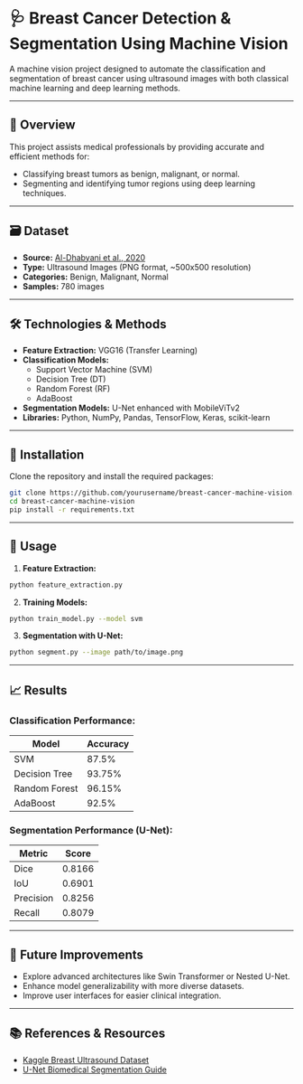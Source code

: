 # 🩺 Breast Cancer Detection & Segmentation Using Machine Vision

A machine vision project designed to automate the classification and segmentation of breast cancer using ultrasound images with both classical machine learning and deep learning methods.

---

## 📌 Overview

This project assists medical professionals by providing accurate and efficient methods for:
- Classifying breast tumors as benign, malignant, or normal.
- Segmenting and identifying tumor regions using deep learning techniques.

---

## 🗃️ Dataset

- **Source:** [Al-Dhabyani et al., 2020](https://doi.org/10.1016/j.dib.2019.104863)
- **Type:** Ultrasound Images (PNG format, ~500x500 resolution)
- **Categories:** Benign, Malignant, Normal
- **Samples:** 780 images

---

## 🛠️ Technologies & Methods

- **Feature Extraction:** VGG16 (Transfer Learning)
- **Classification Models:**
  - Support Vector Machine (SVM)
  - Decision Tree (DT)
  - Random Forest (RF)
  - AdaBoost
- **Segmentation Models:** U-Net enhanced with MobileViTv2
- **Libraries:** Python, NumPy, Pandas, TensorFlow, Keras, scikit-learn

---

## 🔧 Installation

Clone the repository and install the required packages:
```bash
git clone https://github.com/yourusername/breast-cancer-machine-vision.git
cd breast-cancer-machine-vision
pip install -r requirements.txt
```

---

## 🚦 Usage

1. **Feature Extraction:**
```bash
python feature_extraction.py
```

2. **Training Models:**
```bash
python train_model.py --model svm
```

3. **Segmentation with U-Net:**
```bash
python segment.py --image path/to/image.png
```

---

## 📈 Results

### Classification Performance:

| Model          | Accuracy |
|----------------|----------|
| SVM            | 87.5%    |
| Decision Tree  | 93.75%   |
| Random Forest  | 96.15%   |
| AdaBoost       | 92.5%    |

### Segmentation Performance (U-Net):

| Metric    | Score  |
|-----------|--------|
| Dice      | 0.8166 |
| IoU       | 0.6901 |
| Precision | 0.8256 |
| Recall    | 0.8079 |

---

## 🎯 Future Improvements

- Explore advanced architectures like Swin Transformer or Nested U-Net.
- Enhance model generalizability with more diverse datasets.
- Improve user interfaces for easier clinical integration.

---

## 📚 References & Resources

- [Kaggle Breast Ultrasound Dataset](https://www.kaggle.com/code/omkarmodi/vgg-19-feature-extraction)
- [U-Net Biomedical Segmentation Guide](https://www.kaggle.com/code/saidislombek/biomedical-image-segmentation-with-u-net)



